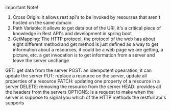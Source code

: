 important Note! 

1. Cross Origin: it allows rest api's to be invoked by resourses that aren't hosted on the same domain
2. Path Variable: it allows to get data out of the URI, it's a critical piece of knowledge in Rest API's and development in spring boot
3. GetMapping: The HTTP protocol, the protocol of the web has about eight different method
and get method is just defined as a way to get information about a resources, it could be a web page we are getting, a picture, etc.
a get invocation is to get information from a server and leave the server unchange

GET: get data from the server
POST: an idempotent opearation, it can update the server
PUT: replace a resource on the server, update all properties of a resource
PATCH: updating one property of a resource in a server
DELETE: removing the resource from the server
HEAD: provides all the headers from the servers
OPTIONS: is a request to make when the server is suppose to signal you which of the HTTP methods the restfull api's supports
